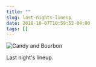 ```yaml
---
title: ""
slug: last-nights-lineup
date: 2018-10-07T10:59:52-04:00
tags: []
---
```


![Candy and Bourbon](/img/2018/2018-10-06_candy-and-bourbon.jpg)  

Last night's lineup.
